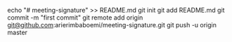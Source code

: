 echo "# meeting-signature" >> README.md
git init
git add README.md
git commit -m "first commit"
git remote add origin git@github.com:arierimbaboemi/meeting-signature.git
git push -u origin master
